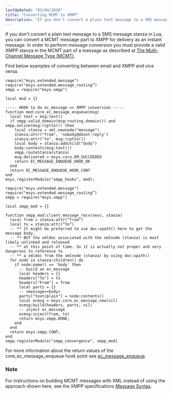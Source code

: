 ```yaml
---
lastUpdated: "03/04/2020"
title: "Converting MCMT to XMPP"
description: "If you don't convert a plain text message to a SMS message stanza in Lua you can convert a MCMT message part to XMPP for delivery as an instant message In order to perform message conversion you must provide a valid XMPP stanza in the MCMT part of a message..."
---
```


If you don't convert a plain text message to a SMS message stanza in Lua, you can convert a MCMT message part to XMPP for delivery as an instant message. In order to perform message conversion you must provide a valid XMPP stanza in the MCMT part of a message as described at [The Multi-Channel Message Type (MCMT)](https://support.messagesystems.com/docs/web-mob-dev/mob.dev.guide.mcmt).

Find below examples of converting between email and XMPP and vice versa.

<a name="ec_message2xmpp"></a> 


```
require("msys.extended.message")
require("msys.extended.message_routing”)
xmpp = require("msys.xmpp")

local mod = {}

----- HOOK to do ec_message => XMPP conversion -----
function mod:core_ec_message_enqueue(msg)
  local text = msg:text()
  if xmpp.valid_domain(msg:routing_domain()) and xmpp.online(msg:rcptto()) then
    local stanza = xml.newnode("message")
    stanza:attr("from", 'nobody@donot-reply')
    stanza:attr("to", msg:rcptto())
    local body = stanza:addchild("body")
    body:contents(msg:text())
    xmpp.routeStanza(stanza)
    msg.delivered = msys.core.EM_SUCCEEDED
    return EC_MESSAGE_ENQUEUE_HOOK_OK
  end
  return EC_MESSAGE_ENQUEUE_HOOK_CONT
end
msys.registerModule("xmpp_hooks", mod);
```

<a name="xmpp2ec_message"></a> 


```
require("msys.extended.message")
require("msys.extended.message_routing”)
xmpp = require("msys.xmpp")

local xmpp_mod = {}

function xmpp_mod:client_message_recv(sess, stanza)
  local from = stanza:attr(“from”)
  local to = stanza:attr(“to”)
  -- ** It might be preferred to use doc:xpath() here to get the message body,
  -- ** BUT the xmldoc associated with the xmlnode (stanza) is most likely unlinked and released
  -- ** at this point of time. So it is actually not proper and very dangerous to reference to
  -- ** a xmldoc from the xmlnode (stanza) by using doc:xpath()
  for node in stanza:children() do
    if node:name() == 'body' then
      -- build an ec_message
      local headers = {}
      headers["To"] = to
      headers["From"] = from
      local parts = {}
      -- <message><body>
      parts["text/plain"] = node:contents()
      local ecmsg = msys.core.ec_message_new(nil)
      ecmsg:build(headers, parts, nil)
      -- inject ec_message
      ecmsg:inject(from, to)
      return msys.xmpp.DONE;
    end
  end
  return msys.xmpp.CONT;
end
xmpp.registerModule("xmpp_convergence", xmpp_mod)
```

For more information about the return values of the core_ec_message_enqueue hook point see [ec_message_enqueue](/momentum/3/3-api/hooks-core-ec-message-enqueue).

### Note

For instructions on building MCMT messages with XML instead of using the approach shown here, see the XMPP specifications [Message Syntax](http://xmpp.org/rfcs/rfc6121.html#message-syntax).